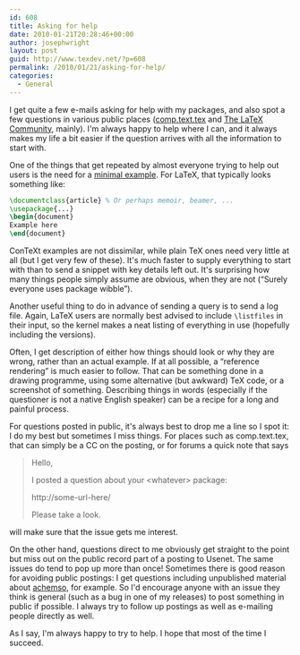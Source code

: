 ```yaml
---
id: 608
title: Asking for help
date: 2010-01-21T20:28:46+00:00
author: josephwright
layout: post
guid: http://www.texdev.net/?p=608
permalink: /2010/01/21/asking-for-help/
categories:
  - General
---
```

I get quite a few e-mails asking for help with my packages, and also  spot a few questions in various public places ([comp.text.tex](http://groups.google.com/group/comp.text.tex/topics) and [The LaTeX Community](http://www.latex-community.org/forum/),  mainly). I'm always happy to help where I can, and it always makes my  life a bit easier if the question arrives with all the information to  start with.

One of the things that get repeated by almost everyone trying to help  out users is the need for a [minimal example](http://www.tex.ac.uk/cgi-bin/texfaq2html?label=minxampl). For LaTeX, that typically  looks something like:

```latex
\documentclass{article} % Or perhaps memoir, beamer, ...
\usepackage{...}
\begin{document}
Example here
\end{document}
```

ConTeXt examples are not dissimilar, while plain TeX ones need very  little at all (but I get very few of these). It's much faster to supply  everything to start with than to send a snippet with key details left out. It's surprising how many things people simply assume are obvious, when they are not (“Surely everyone uses package wibble”).

Another useful thing to do in advance of sending a query is to send a log file. Again, LaTeX users are normally best advised to include `\listfiles` in their input, so the kernel makes a neat listing of everything in use (hopefully including the versions).

Often, I get description of either how things should look or why they are wrong, rather than an actual example. If at all possible, a “reference rendering” is much easier to follow. That can be something done in a drawing programme, using some alternative (but awkward) TeX code, or a screenshot of something.  Describing things in words (especially if the questioner is not a native English speaker) can be a recipe for a long and painful process.

For questions posted in public, it's always best to drop me a line so I spot it: I do my best but sometimes I miss things. For places such as comp.text.tex, that can simply be a CC on the posting, or for forums a quick note that says

> Hello,
>
> I posted a question about your &lt;whatever&gt; package:
>
> http://some-url-here/
>
> Please take a look.

will make sure that the issue gets me interest.

On the other hand, questions direct to me obviously get straight to the point but miss out on the public record part of a posting to Usenet. The same issues do tend to pop up more than once! Sometimes there is good reason for avoiding public postings: I get questions including unpublished material about [achemso](https://ctan.org/pkg/achemso), for example. So I'd encourage anyone with an issue they think is general (such as a bug in one of my releases) to post something in public if possible. I always try to follow up postings as well as e-mailing people directly as well.

As I say, I'm always happy to try to help. I hope that most of the time I succeed.
